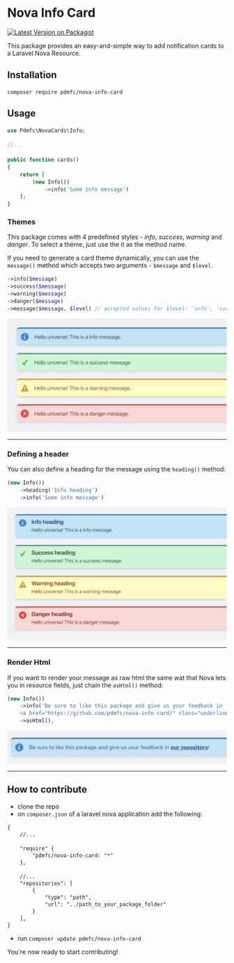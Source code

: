 # Nova Info Card

[![Latest Version on Packagist](https://img.shields.io/packagist/v/pdmfc/nova-info-card.svg?style=flat-square)](https://packagist.org/packages/pdmfc/nova-info-card)

This package provides an easy-and-simple way to add notification cards to a Laravel Nova Resource.

## Installation

```shell
composer require pdmfc/nova-info-card
```

## Usage

```php
use Pdmfc\NovaCards\Info;

//...

public function cards()
{
    return [
        (new Info())
            ->info('Some info message')
    ];
}
```

### Themes

This package comes with 4 predefined styles - _info_, _success_, _warning_ and _danger_. To select a theme, just use the it as the method name.

If you need to generate a card theme dynamically, you can use the `message()` method which accepts two arguments - `$message` and `$level`.

```php
->info($message)
->success($message)
->warning($message)
->danger($message)
->message($message, $level) // accepted values for $level: 'info', 'success' , 'warning', 'danger'
```

![Example](images/basic_example.png)

---

### Defining a header

You can also define a heading for the message using the `heading()` method:

```php
(new Info())
    ->heading('Info heading')
    ->info('Some info message')
```

![Heading screenshot](images/with_heading_example.png)

---

### Render Html

If you want to render your message as raw html the same wat that Nova lets you in resource fields, just chain the `asHtml()` method:

```php
(new Info())
    ->info('Be sure to like this package and give us your feedback in
    <a href="https://github.com/pdmfc/nova-info-card/" class="underline font-bold text-blue-800">our repository</a>!')
    ->asHtml(),
```

![Rendering raw Html](images/raw_html_example.png)

---

## How to contribute

- clone the repo
- on `composer.json` of a laravel nova application add the following:

```
{
    //...

    "require" {
        "pdmfc/nova-info-card: "*"
    },

    //...
    "repositories": [
        {
            "type": "path",
            "url": "../path_to_your_package_folder"
        }
    ],
}
```

- run `composer update pdmfc/nova-info-card`

You're now ready to start contributing!
